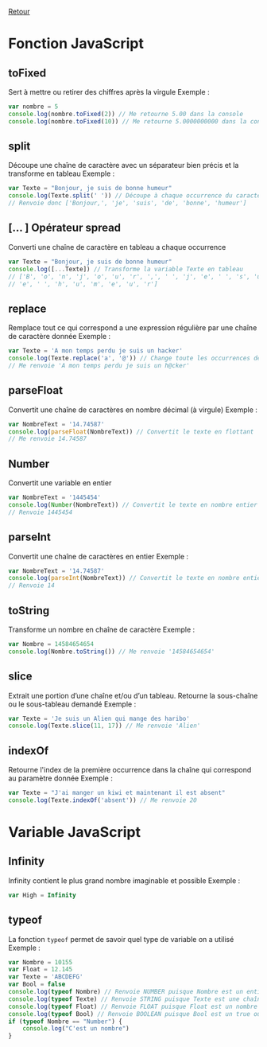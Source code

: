 [Retour](https://github.com/TamakiYagami/Cours/tree/main/CoursJS)


# Fonction JavaScript

## toFixed 
Sert à mettre ou retirer des chiffres après la virgule
Exemple : 
```js
var nombre = 5
console.log(nombre.toFixed(2)) // Me retourne 5.00 dans la console
console.log(nombre.toFixed(10)) // Me retourne 5.0000000000 dans la console
```

## split
Découpe une chaîne de caractère avec un séparateur bien précis et la transforme en tableau
Exemple : 
```js
var Texte = "Bonjour, je suis de bonne humeur"
console.log(Texte.split(' ')) // Découpe à chaque occurrence du caractère de l'espace
// Renvoie donc ['Bonjour,', 'je', 'suis', 'de', 'bonne', 'humeur']
```

## [... <Variable>] Opérateur spread
Converti une chaîne de caractère en tableau a chaque occurrence 
```js
var Texte = "Bonjour, je suis de bonne humeur"
console.log([...Texte]) // Transforme la variable Texte en tableau
// ['B', 'o', 'n', 'j', 'o', 'u', 'r', ',', ' ', 'j', 'e', ' ', 's', 'u', 'i', 's', ' ', 'd', 'e', ' ', 'b', 'o', 'n', 'n',
// 'e', ' ', 'h', 'u', 'm', 'e', 'u', 'r']
```

## replace
Remplace tout ce qui correspond a une expression régulière par une chaîne de caractère donnée
Exemple : 
```js
var Texte = 'A mon temps perdu je suis un hacker'
console.log(Texte.replace('a', '@')) // Change toute les occurrences de la lettre a et la remplace par @ 
// Me renvoie 'A mon temps perdu je suis un h@cker'
```

## parseFloat
Convertit une chaîne de caractères en nombre décimal (à virgule)
Exemple : 
```js
var NombreText = '14.74587'
console.log(parseFloat(NombreText)) // Convertit le texte en flottant 
// Me renvoie 14.74587
```
## Number 
Convertit une variable en entier 
```js
var NombreText = '1445454'
console.log(Number(NombreText)) // Convertit le texte en nombre entier
// Renvoie 1445454
```
## parseInt
Convertit une chaîne de caractères en entier 
Exemple : 
```js
var NombreText = '14.74587'
console.log(parseInt(NombreText)) // Convertit le texte en nombre entier
// Renvoie 14
```

## toString
Transforme un nombre en chaîne de caractère
Exemple : 
```js
var Nombre = 14584654654
console.log(Nombre.toString()) // Me renvoie '14584654654'
```

## slice
Extrait une portion d’une chaîne et/ou d’un tableau. Retourne
la sous-chaîne ou le sous-tableau demandé
Exemple : 
```js
var Texte = 'Je suis un Alien qui mange des haribo'
console.log(Texte.slice(11, 17)) // Me renvoie 'Alien'
```

## indexOf
Retourne l'index de la première occurrence dans la chaîne qui correspond au paramètre donnée
Exemple : 
```js
var Texte = "J'ai manger un kiwi et maintenant il est absent"
console.log(Texte.indexOf('absent')) // Me renvoie 20
```

# Variable JavaScript 

## Infinity
Infinity contient le plus grand nombre imaginable et possible 
Exemple : 
```js
var High = Infinity
```

## typeof 
La fonction `typeof` permet de savoir quel type de variable on a utilisé
Exemple :
```js
var Nombre = 10155
var Float = 12.145
var Texte = 'ABCDEFG'
var Bool = false
console.log(typeof Nombre) // Renvoie NUMBER puisque Nombre est un entier
console.log(typeof Texte) // Renvoie STRING puisque Texte est une chaîne de caractère 
console.log(typeof Float) // Renvoie FLOAT puisque Float est un nombre flottant
console.log(typeof Bool) // Renvoie BOOLEAN puisque Bool est un true ou false
if (typeof Nombre == "Number") {
    console.log("C'est un nombre")
}
```